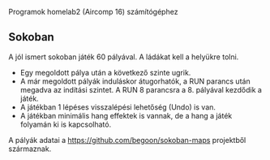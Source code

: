 Programok homelab2 (Aircomp 16) számítógéphez

## Sokoban
A jól ismert sokoban játék 60 pályával. A ládákat kell a helyükre tolni.
- Egy megoldott pálya után a következő szinte ugrik.
- A már megoldott pályák induláskor átugorhatók, a RUN parancs után megadva az indítási szintet. A RUN 8 parancsra a 8. pályával kezdődik a játék.
- A játékban 1 lépéses visszalépési lehetőség (Undo) is van. 
- A játékban minimális hang effektek is vannak, de a hang a játék folyamán ki is kapcsolható.

A pályák adatai a https://github.com/begoon/sokoban-maps projektből származnak.
